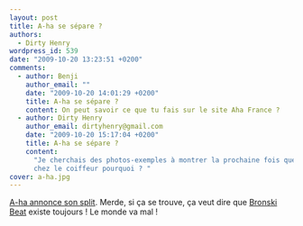 ```yaml
---
layout: post
title: A-ha se sépare ?
authors:
  - Dirty Henry
wordpress_id: 539
date: "2009-10-20 13:23:51 +0200"
comments:
  - author: Benji
    author_email: ""
    date: "2009-10-20 14:01:29 +0200"
    title: A-ha se sépare ?
    content: On peut savoir ce que tu fais sur le site Aha France ?
  - author: Dirty Henry
    author_email: dirtyhenry@gmail.com
    date: "2009-10-20 15:17:04 +0200"
    title: A-ha se sépare ?
    content:
      "Je cherchais des photos-exemples à montrer la prochaine fois que j'irai
      chez le coiffeur pourquoi ? "
cover: a-ha.jpg
---
```


[A-ha annonce son split][1]. Merde, si ça se trouve, ça veut dire que
[Bronski Beat](http://www.youtube.com/watch?v=9Xa79n1CdKY) existe toujours ! Le
monde va mal !

[1]: http://www.aha-fr.com/news-suite.php?id_news=504
